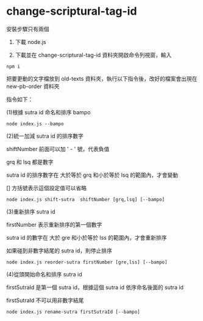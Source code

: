# change-scriptural-tag-id
安裝步驟只有兩個

1. 下載 node.js

2. 下載並在 change-scriptural-tag-id 資料夾開啟命令列視窗，輸入
```
npm i
```
把要更動的文字檔放到 old-texts 資料夾，執行以下指令後，改好的檔案會出現在 new-pb-order 資料夾

指令如下：

(1)根據 sutra id 命名和排序 bampo 
```
node index.js --bampo
```
(2)統一加減 sutra id 的排序數字

shiftNumber 前面可以加 ' - ' 號，代表負值

grq 和 lsq 都是數字

sutra id 的排序數字在 大於等於 grq 和小於等於 lsq 的範圍內，才會變動

[] 方括號表示這個設定值可以省略
```
node index.js shift-sutra  shiftNumber [grq,lsq] [--bampo]
```
(3)重新排序 sutra id

firstNumber 表示重新排序的第一個數字

sutra id 的數字在 大於 gre 和小於等於 lss 的範圍內，才會重新排序

如果碰到非數字結尾的 sutra id，則停止排序 
```
node index.js reorder-sutra firstNumber [gre,lss] [--bampo]
```
(4)從頭開始命名和排序 sutra id

firstSutraId 是第一個 sutra id，根據這個 sutra id 依序命名後面的 sutra id

firstSutraId 不可以用非數字結尾
```
node index.js rename-sutra firstSutraId [--bampo]
```

